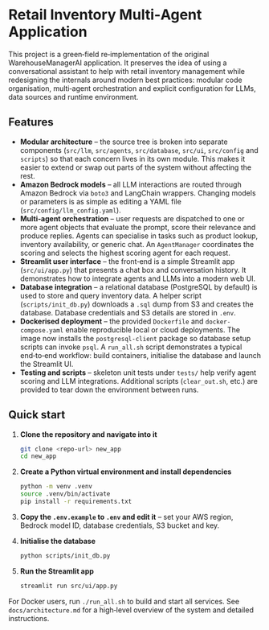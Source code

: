 # Retail Inventory Multi‑Agent Application

This project is a green‑field re‑implementation of the original WarehouseManagerAI
application.  It preserves the idea of using a conversational assistant to help
with retail inventory management while redesigning the internals around modern
best practices: modular code organisation, multi‑agent orchestration and
explicit configuration for LLMs, data sources and runtime environment.

## Features

- **Modular architecture** – the source tree is broken into separate
  components (`src/llm`, `src/agents`, `src/database`, `src/ui`, `src/config` and
  `scripts`) so that each concern lives in its own module.  This makes it
  easier to extend or swap out parts of the system without affecting the rest.
- **Amazon Bedrock models** – all LLM interactions are routed through
  Amazon Bedrock via `boto3` and LangChain wrappers.  Changing models or
  parameters is as simple as editing a YAML file (`src/config/llm_config.yaml`).
- **Multi‑agent orchestration** – user requests are dispatched to one or more
  agent objects that evaluate the prompt, score their relevance and produce
  replies.  Agents can specialise in tasks such as product lookup, inventory
  availability, or generic chat.  An `AgentManager` coordinates the scoring and
  selects the highest scoring agent for each request.
- **Streamlit user interface** – the front‑end is a simple Streamlit app
  (`src/ui/app.py`) that presents a chat box and conversation history.  It
  demonstrates how to integrate agents and LLMs into a modern web UI.
- **Database integration** – a relational database (PostgreSQL by default) is
  used to store and query inventory data.  A helper script
  (`scripts/init_db.py`) downloads a `.sql` dump from S3 and creates the
  database.  Database credentials and S3 details are stored in `.env`.
- **Dockerised deployment** – the provided `Dockerfile` and
  `docker-compose.yaml` enable reproducible local or cloud deployments.  The
  image now installs the `postgresql-client` package so database setup scripts
  can invoke `psql`.  A `run_all.sh` script demonstrates a typical end‑to‑end
  workflow: build containers, initialise the database and launch the Streamlit
  UI.
- **Testing and scripts** – skeleton unit tests under `tests/` help verify
  agent scoring and LLM integrations.  Additional scripts (`clear_out.sh`,
  etc.) are provided to tear down the environment between runs.

## Quick start

1. **Clone the repository and navigate into it**

   ```sh
   git clone <repo-url> new_app
   cd new_app
   ```

2. **Create a Python virtual environment and install dependencies**

   ```sh
   python -m venv .venv
   source .venv/bin/activate
   pip install -r requirements.txt
   ```

3. **Copy the `.env.example` to `.env` and edit it** – set your AWS region,
   Bedrock model ID, database credentials, S3 bucket and key.

4. **Initialise the database**

   ```sh
   python scripts/init_db.py
   ```

5. **Run the Streamlit app**

   ```sh
   streamlit run src/ui/app.py
   ```

For Docker users, run `./run_all.sh` to build and start all services.  See
`docs/architecture.md` for a high‑level overview of the system and detailed
instructions.
